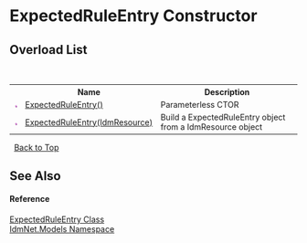 # ExpectedRuleEntry Constructor 
 


## Overload List
&nbsp;<table><tr><th></th><th>Name</th><th>Description</th></tr><tr><td>![Public method](media/pubmethod.gif "Public method")</td><td><a href="M_IdmNet_Models_ExpectedRuleEntry__ctor">ExpectedRuleEntry()</a></td><td>
Parameterless CTOR</td></tr><tr><td>![Public method](media/pubmethod.gif "Public method")</td><td><a href="M_IdmNet_Models_ExpectedRuleEntry__ctor_1">ExpectedRuleEntry(IdmResource)</a></td><td>
Build a ExpectedRuleEntry object from a IdmResource object</td></tr></table>&nbsp;
<a href="#expectedruleentry-constructor">Back to Top</a>

## See Also


#### Reference
<a href="T_IdmNet_Models_ExpectedRuleEntry">ExpectedRuleEntry Class</a><br /><a href="N_IdmNet_Models">IdmNet.Models Namespace</a><br />